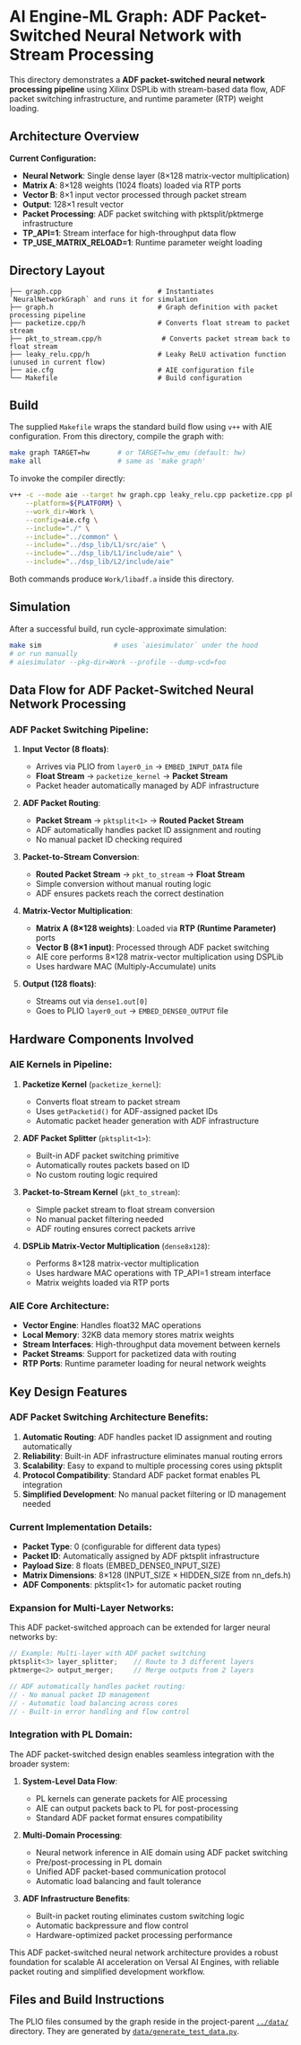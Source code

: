 # AI Engine-ML Graph: ADF Packet-Switched Neural Network with Stream Processing

This directory demonstrates a **ADF packet-switched neural network processing pipeline** using Xilinx DSPLib
with stream-based data flow, ADF packet switching infrastructure, and runtime parameter (RTP) weight loading.

## Architecture Overview

**Current Configuration:**
- **Neural Network**: Single dense layer (8×128 matrix-vector multiplication)
- **Matrix A**: 8×128 weights (1024 floats) loaded via RTP ports
- **Vector B**: 8×1 input vector processed through packet stream
- **Output**: 128×1 result vector
- **Packet Processing**: ADF packet switching with pktsplit/pktmerge infrastructure
- **TP_API=1**: Stream interface for high-throughput data flow
- **TP_USE_MATRIX_RELOAD=1**: Runtime parameter weight loading

## Directory Layout

```
├── graph.cpp                        # Instantiates `NeuralNetworkGraph` and runs it for simulation
├── graph.h                          # Graph definition with packet processing pipeline
├── packetize.cpp/h                  # Converts float stream to packet stream
├── pkt_to_stream.cpp/h               # Converts packet stream back to float stream
├── leaky_relu.cpp/h                 # Leaky ReLU activation function (unused in current flow)
├── aie.cfg                          # AIE configuration file
└── Makefile                         # Build configuration
```

## Build

The supplied `Makefile` wraps the standard build flow using `v++` with AIE configuration.
From this directory, compile the graph with:

```bash
make graph TARGET=hw       # or TARGET=hw_emu (default: hw)
make all                   # same as 'make graph'
```

To invoke the compiler directly:

```bash
v++ -c --mode aie --target hw graph.cpp leaky_relu.cpp packetize.cpp pkt_to_stream.cpp \
    --platform=${PLATFORM} \
    --work_dir=Work \
    --config=aie.cfg \
    --include="./" \
    --include="../common" \
    --include="../dsp_lib/L1/src/aie" \
    --include="../dsp_lib/L1/include/aie" \
    --include="../dsp_lib/L2/include/aie"
```

Both commands produce `Work/libadf.a` inside this directory.

## Simulation

After a successful build, run cycle-approximate simulation:

```bash
make sim                  # uses `aiesimulator` under the hood
# or run manually
# aiesimulator --pkg-dir=Work --profile --dump-vcd=foo
```

## Data Flow for ADF Packet-Switched Neural Network Processing

### ADF Packet Switching Pipeline:

1. **Input Vector (8 floats)**:
   - Arrives via PLIO from `layer0_in` → `EMBED_INPUT_DATA` file
   - **Float Stream** → `packetize_kernel` → **Packet Stream**
   - Packet header automatically managed by ADF infrastructure

2. **ADF Packet Routing**:
   - **Packet Stream** → `pktsplit<1>` → **Routed Packet Stream**
   - ADF automatically handles packet ID assignment and routing
   - No manual packet ID checking required

3. **Packet-to-Stream Conversion**:
   - **Routed Packet Stream** → `pkt_to_stream` → **Float Stream**
   - Simple conversion without manual routing logic
   - ADF ensures packets reach the correct destination

4. **Matrix-Vector Multiplication**:
   - **Matrix A (8×128 weights)**: Loaded via **RTP (Runtime Parameter)** ports
   - **Vector B (8×1 input)**: Processed through ADF packet switching
   - AIE core performs 8×128 matrix-vector multiplication using DSPLib
   - Uses hardware MAC (Multiply-Accumulate) units

5. **Output (128 floats)**:
   - Streams out via `dense1.out[0]`
   - Goes to PLIO `layer0_out` → `EMBED_DENSE0_OUTPUT` file

## Hardware Components Involved

### AIE Kernels in Pipeline:
1. **Packetize Kernel** (`packetize_kernel`):
   - Converts float stream to packet stream
   - Uses `getPacketid()` for ADF-assigned packet IDs
   - Automatic packet header generation with ADF infrastructure

2. **ADF Packet Splitter** (`pktsplit<1>`):
   - Built-in ADF packet switching primitive
   - Automatically routes packets based on ID
   - No custom routing logic required

3. **Packet-to-Stream Kernel** (`pkt_to_stream`):
   - Simple packet stream to float stream conversion
   - No manual packet filtering needed
   - ADF routing ensures correct packets arrive

4. **DSPLib Matrix-Vector Multiplication** (`dense8x128`):
   - Performs 8×128 matrix-vector multiplication
   - Uses hardware MAC operations with TP_API=1 stream interface
   - Matrix weights loaded via RTP ports

### AIE Core Architecture:
- **Vector Engine**: Handles float32 MAC operations
- **Local Memory**: 32KB data memory stores matrix weights
- **Stream Interfaces**: High-throughput data movement between kernels
- **Packet Streams**: Support for packetized data with routing
- **RTP Ports**: Runtime parameter loading for neural network weights

## Key Design Features

### ADF Packet Switching Architecture Benefits:
1. **Automatic Routing**: ADF handles packet ID assignment and routing automatically
2. **Reliability**: Built-in ADF infrastructure eliminates manual routing errors
3. **Scalability**: Easy to expand to multiple processing cores using pktsplit<N>
4. **Protocol Compatibility**: Standard ADF packet format enables PL integration
5. **Simplified Development**: No manual packet filtering or ID management needed

### Current Implementation Details:
- **Packet Type**: 0 (configurable for different data types)
- **Packet ID**: Automatically assigned by ADF pktsplit infrastructure
- **Payload Size**: 8 floats (EMBED_DENSE0_INPUT_SIZE)
- **Matrix Dimensions**: 8×128 (INPUT_SIZE × HIDDEN_SIZE from nn_defs.h)
- **ADF Components**: pktsplit<1> for automatic packet routing

### Expansion for Multi-Layer Networks:
This ADF packet-switched approach can be extended for larger neural networks by:

```cpp
// Example: Multi-layer with ADF packet switching
pktsplit<3> layer_splitter;    // Route to 3 different layers
pktmerge<2> output_merger;     // Merge outputs from 2 layers

// ADF automatically handles packet routing:
// - No manual packet ID management
// - Automatic load balancing across cores
// - Built-in error handling and flow control
```

### Integration with PL Domain:
The ADF packet-switched design enables seamless integration with the broader system:

1. **System-Level Data Flow**:
   - PL kernels can generate packets for AIE processing
   - AIE can output packets back to PL for post-processing
   - Standard ADF packet format ensures compatibility

2. **Multi-Domain Processing**:
   - Neural network inference in AIE domain using ADF packet switching
   - Pre/post-processing in PL domain
   - Unified ADF packet-based communication protocol
   - Automatic load balancing and fault tolerance

3. **ADF Infrastructure Benefits**:
   - Built-in packet routing eliminates custom switching logic
   - Automatic backpressure and flow control
   - Hardware-optimized packet processing performance

This ADF packet-switched neural network architecture provides a robust foundation for scalable AI acceleration on Versal AI Engines, with reliable packet routing and simplified development workflow.

## Files and Build Instructions

The PLIO files consumed by the graph reside in the project-parent
[`../data/`](../../data) directory. They are generated by
[`data/generate_test_data.py`](../data/generate_test_data.py).


<!-- -0.250920
0.901429
0.463988
0.197317
-0.687963
-0.688011
-0.883833
0.732352 -->